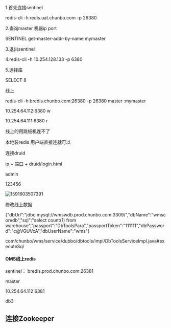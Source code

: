 

1.首先连接sentinel

redis-cli -h redis.uat.chunbo.com -p 26380

2.查询master 机器ip port

SENTINEL get-master-addr-by-name  mymaster

3.退出sentinel

4.redis-cli -h 10.254.128.133 -p 6380

5.选择库

SELECT 8



线上

redis-cli -h bredis.chunbo.com:26380 -p 26380  master :mymaster

10.254.64.112:6380   w

10.254.64.111:6380   r

线上的用跳板机连不了 

本地装redis 用户端直接连就可以



连接druid

ip + 端口 + druid/login.html

admin

123456

![1591603507391](C:\Users\fukuixiang\AppData\Roaming\Typora\typora-user-images\1591603507391.png)



修改线上数据

{"dbUrl":"jdbc:mysql://wmswdb.prod.chunbo.com:3309/","dbName":"wmscoredb","sql":"select count(1) from warehouse","passport":"DbToolsPara","passportToken":"111111","dbPassword":"c@VGUVcA","dbUserName":"wms"}

com/chunbo/wms/service/dubbo/dbtools/impl/DbToolsServiceImpl.java#executeSql





#### OMS线上redis

sentinel： bredis.prod.chunbo.com:26381

master 

10.254.64.112    6381   

db3







## 连接Zookeeper

